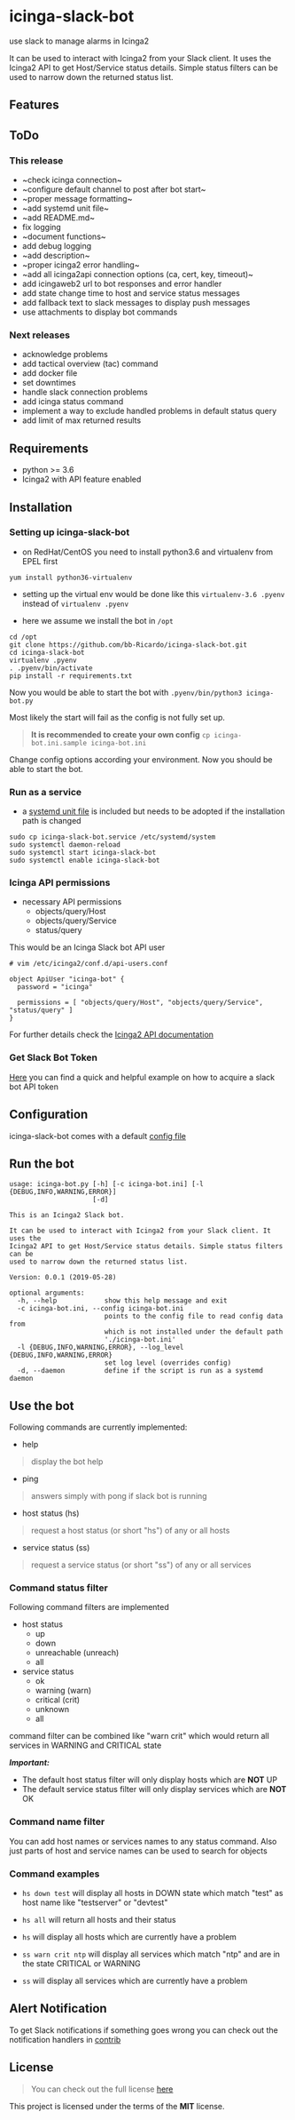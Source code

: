 # icinga-slack-bot
use slack to manage alarms in Icinga2

It can be used to interact with Icinga2 from your Slack client. It uses the
Icinga2 API to get Host/Service status details. Simple status filters can be
used to narrow down the returned status list.

## Features

## ToDo
### This release
* ~check icinga connection~
* ~configure default channel to post after bot start~
* ~proper message formatting~
* ~add systemd unit file~
* ~add README.md~
* fix logging
* ~document functions~
* add debug logging
* ~add description~
* ~proper icinga2 error handling~
* ~add all icinga2api connection options (ca, cert, key, timeout)~
* add icingaweb2 url to bot responses and error handler
* add state change time to host and service status messages
* add fallback text to slack messages to display push messages
* use attachments to display bot commands

### Next releases
* acknowledge problems
* add tactical overview (tac) command
* add docker file
* set downtimes
* handle slack connection problems
* add icinga status command
* implement a way to exclude handled problems in default status query
* add limit of max returned results

## Requirements
* python >= 3.6
* Icinga2 with API feature enabled

## Installation

### Setting up icinga-slack-bot
* on RedHat/CentOS you need to install python3.6 and virtualenv from EPEL first
```
yum install python36-virtualenv
```

* setting up the virtual env would be done like this
```virtualenv-3.6 .pyenv``` instead of ```virtualenv .pyenv```

* here we assume we install the bot in ```/opt```
```
cd /opt
git clone https://github.com/bb-Ricardo/icinga-slack-bot.git
cd icinga-slack-bot
virtualenv .pyenv
. .pyenv/bin/activate
pip install -r requirements.txt
```

Now you would be able to start the bot with
```.pyenv/bin/python3 icinga-bot.py```

Most likely the start will fail as the config is not fully set up.
>**It is recommended to create your own config**
>```cp icinga-bot.ini.sample icinga-bot.ini```

Change config options according your environment. Now you should be able to start the bot.

### Run as a service
* a [systemd unit file](icinga-slack-bot.service) is included but needs to be adopted if the installation path is changed

```
sudo cp icinga-slack-bot.service /etc/systemd/system
sudo systemctl daemon-reload
sudo systemctl start icinga-slack-bot
sudo systemctl enable icinga-slack-bot
```

### Icinga API permissions
* necessary API permissions
  * objects/query/Host
  * objects/query/Service
  * status/query

This would be an Icinga Slack bot API user
```
# vim /etc/icinga2/conf.d/api-users.conf

object ApiUser "icinga-bot" {
  password = "icinga"

  permissions = [ "objects/query/Host", "objects/query/Service", "status/query" ]
}
```

For further details check the [Icinga2 API documentation](https://icinga.com/docs/icinga2/latest/doc/12-icinga2-api)

### Get Slack Bot Token
[Here](https://www.fullstackpython.com/blog/build-first-slack-bot-python.html)
you can find a quick and helpful example on how to acquire a slack bot API token

## Configuration
icinga-slack-bot comes with a default [config file](icinga-bot.ini.sample)

## Run the bot
```
usage: icinga-bot.py [-h] [-c icinga-bot.ini] [-l {DEBUG,INFO,WARNING,ERROR}]
                     [-d]

This is an Icinga2 Slack bot.

It can be used to interact with Icinga2 from your Slack client. It uses the
Icinga2 API to get Host/Service status details. Simple status filters can be
used to narrow down the returned status list.

Version: 0.0.1 (2019-05-28)

optional arguments:
  -h, --help            show this help message and exit
  -c icinga-bot.ini, --config icinga-bot.ini
                        points to the config file to read config data from
                        which is not installed under the default path
                        './icinga-bot.ini'
  -l {DEBUG,INFO,WARNING,ERROR}, --log_level {DEBUG,INFO,WARNING,ERROR}
                        set log level (overrides config)
  -d, --daemon          define if the script is run as a systemd daemon
```

## Use the bot
Following commands are currently implemented:
* help
>display the bot help
* ping
>answers simply with pong if slack bot is running
* host status (hs)
>request a host status (or short "hs") of any or all hosts
* service status (ss)
>request a service status (or short "ss") of any or all services

### Command status filter
Following command filters are implemented
* host status
  * up
  * down
  * unreachable (unreach)
  * all
* service status
  * ok
  * warning (warn)
  * critical (crit)
  * unknown
  * all

command filter can be combined like "warn crit" which would return all services in WARNING and CRITICAL state

***Important:***
* The default host status filter will only display hosts which are **NOT** UP
* The default service status filter will only display services which are **NOT** OK

### Command name filter
You can add host names or services names to any status command.
Also just parts of host and service names can be used to search for objects

### Command examples
* ```hs down test``` will display all hosts in DOWN state which match "test" as host name like "testserver" or "devtest"
* ```hs all``` will return all hosts and their status
* ```hs``` will display all hosts which are currently have a problem


* ```ss warn crit ntp``` will display all services which match "ntp" and are in the state CRITICAL or WARNING
* ```ss``` will display all services which are currently have a problem

## Alert Notification
To get Slack notifications if something goes wrong you can check out the notification handlers in [contrib](contrib)

## License
>You can check out the full license [here](LICENSE.txt)

This project is licensed under the terms of the **MIT** license.

